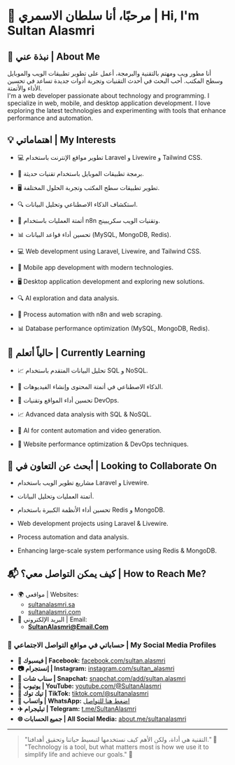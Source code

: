 # 👋 مرحبًا، أنا سلطان الاسمري | Hi, I'm Sultan Alasmri  

## 🚀 نبذة عني | About Me  
أنا مطور ويب ومهتم بالتقنية والبرمجة، أعمل على تطوير تطبيقات الويب والموبايل وسطح المكتب. أحب البحث في أحدث التقنيات وتجربة أدوات جديدة تساعد في تحسين الأداء والأتمتة.  
I'm a web developer passionate about technology and programming. I specialize in web, mobile, and desktop application development. I love exploring the latest technologies and experimenting with tools that enhance performance and automation.  

## 💡 اهتماماتي | My Interests  
- 💻 تطوير مواقع الإنترنت باستخدام Laravel و Livewire و Tailwind CSS.  
- 📱 برمجة تطبيقات الموبايل باستخدام تقنيات حديثة.  
- 🖥️ تطوير تطبيقات سطح المكتب وتجربة الحلول المختلفة.  
- 🔍 استكشاف الذكاء الاصطناعي وتحليل البيانات.  
- 🤖 أتمتة العمليات باستخدام n8n وتقنيات الويب سكريبينج.  
- 📊 تحسين أداء قواعد البيانات (MySQL, MongoDB, Redis).  

- 💻 Web development using Laravel, Livewire, and Tailwind CSS.  
- 📱 Mobile app development with modern technologies.  
- 🖥️ Desktop application development and exploring new solutions.  
- 🔍 AI exploration and data analysis.  
- 🤖 Process automation with n8n and web scraping.  
- 📊 Database performance optimization (MySQL, MongoDB, Redis).  

## 🎯 حالياً أتعلم | Currently Learning  
- 📈 تحليل البيانات المتقدم باستخدام SQL و NoSQL.  
- 🧠 الذكاء الاصطناعي في أتمتة المحتوى وإنشاء الفيديوهات.  
- 🚀 تحسين أداء المواقع وتقنيات DevOps.  

- 📈 Advanced data analysis with SQL & NoSQL.  
- 🧠 AI for content automation and video generation.  
- 🚀 Website performance optimization & DevOps techniques.  

## 🤝 أبحث عن التعاون في | Looking to Collaborate On  
- مشاريع تطوير الويب باستخدام Laravel و Livewire.  
- أتمتة العمليات وتحليل البيانات.  
- تحسين أداء الأنظمة الكبيرة باستخدام Redis و MongoDB.  

- Web development projects using Laravel & Livewire.  
- Process automation and data analysis.  
- Enhancing large-scale system performance using Redis & MongoDB.  

## 📬 كيف يمكن التواصل معي؟ | How to Reach Me?  
- 🌍 مواقعي | Websites:  
  - [sultanalasmri.sa](https://www.sultanalasmri.sa)  
  - [sultanalasmri.com](https://www.sultanalasmri.com)  
- 📧 البريد الإلكتروني | Email:  
  - **SultanAlasmri@Email.Com**  

### 🔗 حساباتي في مواقع التواصل الاجتماعي | My Social Media Profiles  
- **📘 فيسبوك | Facebook:** [facebook.com/sultan.alasmri](https://www.facebook.com/sultan.alasmri)  
- **📷 إنستجرام | Instagram:** [instagram.com/sultan_alasmri](https://www.instagram.com/sultan_alasmri/)  
- **👻 سناب شات | Snapchat:** [snapchat.com/add/sultan.alasmri](https://www.snapchat.com/add/sultan.alasmri)  
- **🎥 يوتيوب | YouTube:** [youtube.com/@SultanAlasmri](https://www.youtube.com/@SultanAlasmri)  
- **🎵 تيك توك | TikTok:** [tiktok.com/@sultanalasmri](https://www.tiktok.com/@sultanalasmri)  
- **📱 واتساب | WhatsApp:** [اضغط هنا للتواصل](https://api.whatsapp.com/send/?phone=00966541020102&text=github)  
- **✈️ تيليجرام | Telegram:** [t.me/SultanAlasmri](https://t.me/SultanAlasmri)  
- **🌐 جميع الحسابات | All Social Media:** [about.me/sultanalasmri](https://about.me/sultanalasmri)  

---

> "التقنية هي أداة، ولكن الأهم كيف نستخدمها لتبسيط حياتنا وتحقيق أهدافنا." 🚀  
> "Technology is a tool, but what matters most is how we use it to simplify life and achieve our goals." 🚀  
